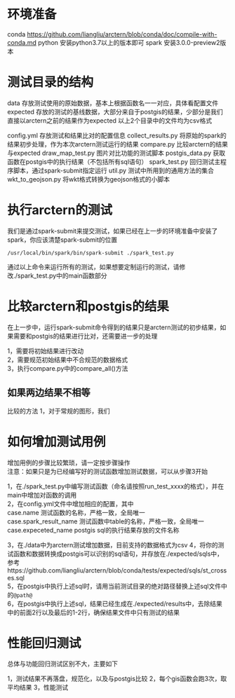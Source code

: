 # 环境准备
conda https://github.com/liangliu/arctern/blob/conda/doc/compile-with-conda.md
python 安装python3.7以上的版本即可
spark 安装3.0.0-preview2版本

# 测试目录的结构
data 存放测试使用的原始数据，基本上根据函数名一一对应，具体看配置文件
expected 存放的测试的基线数据，大部分来自于postgis的结果，少部分是我们直接以arctern之前的结果作为expected
以上2个目录中的文件均为csv格式

config.yml 存放测试和结果比对的配置信息
collect_results.py 将原始的spark的结果初步处理，作为本次arctern测试运行的结果
compare.py 比较arctern的结果与expected
draw_map_test.py 图片对比功能的测试脚本
postgis_data.py 获取函数在postgis中的执行结果（不包括所有sql语句）
spark_test.py 回归测试主程序脚本，通过spark-submit指定运行
util.py 测试中所用到的通用方法的集合
wkt_to_geojson.py 将wkt格式转换为geojson格式的小脚本

# 执行arctern的测试
我们是通过spark-submit来提交测试，如果已经在上一步的环境准备中安装了spark，你应该清楚spark-submit的位置

`/usr/local/bin/spark/bin/spark-submit ./spark_test.py`

通过以上命令来运行所有的测试，如果想要定制运行的测试，请修改./spark_test.py中的main函数部分

# 比较arctern和postgis的结果
在上一步中，运行spark-submit命令得到的结果只是arctern测试的初步结果，如果需要和postgis的结果进行比对，还需要进一步的处理

1，需要将初始结果进行改动  
2，需要规范初始结果中不合规范的数据格式  
3，执行compare.py中的compare_all()方法  

## 如果两边结果不相等
比较的方法
1，对于常规的图形，我们


# 如何增加测试用例
增加用例的步骤比较繁琐，请一定按步骤操作  
注意：如果只是为已经编写好的测试函数增加测试数据，可以从步骤3开始

1，在./spark_test.py中编写测试函数（命名请按照run_test_xxxx的格式），并在main中增加对函数的调用  
2，在config.yml文件中增加相应的配置，其中  
   case.name 测试函数的名称，严格一致，全局唯一  
   case.spark_result_name 测试函数中table的名称，严格一致，全局唯一  
   case.expeceted_name postgis sql的执行结果存放的文件名称  

3，在./data中为arctern测试增加数据，目前支持的数据格式为csv
4，将你的测试函数和数据转换成postgis可以识别的sql语句，并存放在./expected/sqls中，参考https://github.com/liangliu/arctern/blob/conda/tests/expected/sqls/st_crosses.sql  
5，在postgis中执行上述sql时，请用当前测试目录的绝对路径替换上述sql文件中的`@path@`  
6，在postgis中执行上述sql，结果已经生成在./expected/results中，去除结果中的前面2行以及最后的1-2行，确保结果文件中只有测试的结果


# 性能回归测试
总体与功能回归测试区别不大，主要如下

1，测试结果不再落盘，规范化，以及与postgis比较
2，每个gis函数会跑3次，取平均结果
3，性能测试
